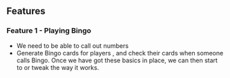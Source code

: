 ## Features

### Feature 1 - Playing Bingo

- We need to be able to call out numbers
- Generate Bingo cards for players
, and check
their cards when someone calls Bingo. Once we have got these basics in place, we can then start to or tweak the way it works.
